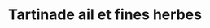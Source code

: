 ---
layout: recette-v2
categories: [recettes]
hidden: true
lang: fr
sitemap: true
title: Tartinade ail et fines herbes
type: sel
---